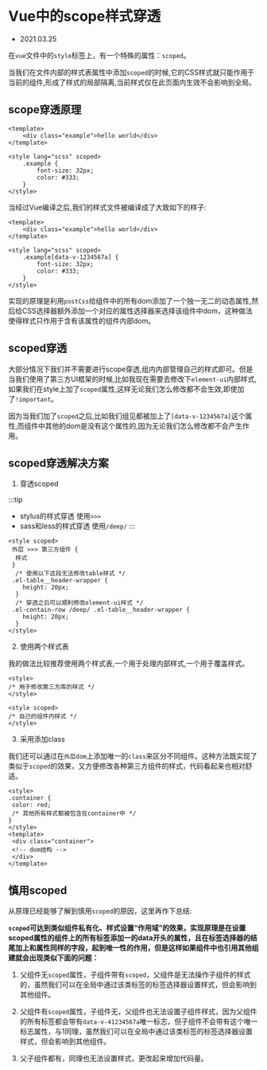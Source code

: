 # Vue中的scope样式穿透

- 2021.03.25

在`vue`文件中的`style`标签上，有一个特殊的属性：`scoped`。

当我们在文件内部的样式表属性中添加`scoped`的时候,它的CSS样式就只能作用于当前的组件,形成了样式的局部隔离,当前样式仅在此页面内生效不会影响到全局。


## scope穿透原理

```vue
<template>
    <div class="example">hello world</div>
</template>

<style lang="scss" scoped>
    .example {
        font-size: 32px;
        color: #333;
    }
</style>
```

当经过Vue编译之后,我们的样式文件被编译成了大致如下的样子:

```vue
<template>
    <div class="example">hello world</div>
</template>

<style lang="scss" scoped>
    .example[data-v-1234567a] {
        font-size: 32px;
        color: #333;
    }
</style>
```

实现的原理是利用`postCss`给组件中的所有dom添加了一个独一无二的动态属性,然后给CSS选择器额外添加一个对应的属性选择器来选择该组件中dom，这种做法使得样式只作用于含有该属性的组件内部dom。

## scoped穿透

大部分情况下我们并不需要进行scope穿透,组内内部管理自己的样式即可。但是当我们使用了第三方UI框架的时候,比如我现在需要去修改下`element-ui`内部样式,如果我们在style上加了`scoped`属性,这样无论我们怎么修改都不会生效,即使加了`!important`。

因为当我们加了`scoped`之后,比如我们组见都被加上了`[data-v-1234567a]`这个属性,而组件中其他的dom是没有这个属性的,因为无论我们怎么修改都不会产生作用。

## scoped穿透解决方案

1. 穿透scoped

:::tip
- stylus的样式穿透 使用`>>>`
- sass和less的样式穿透 使用`/deep/`
:::

```vue
<style scoped>
 外层 >>> 第三方组件 {
  样式
 }
  /* 使用以下这段无法修改table样式 */
 .el-table__header-wrapper {
    height: 20px;
  }
  /* 穿透之后可以顺利修改element-ui样式 */
 .el-contain-row /deep/ .el-table__header-wrapper {
    height: 20px;
  }
</style>
```

2. 使用两个样式表

我的做法比较推荐使用两个样式表,一个用于处理内部样式,一个用于覆盖样式。

```vue
<style>
/* 用于修改第三方库的样式 */
</style>
 
<style scoped>
/* 自己的组件内样式 */
</style>
```

3. 采用添加class

我们还可以通过在`外层dom`上添加唯一的`class`来区分不同组件。这种方法既实现了类似于`scoped`的效果，又方便修改各种第三方组件的样式，代码看起来也相对舒适。

```vue
<style>
.container {
 color: red;
 /* 其他所有样式都被包含在container中 */
}
</style>
<template>
 <div class="container">
 <!-- dom结构 -->
 </div>
</template>
```

## 慎用scoped

从原理已经能够了解到慎用`scoped`的原因，这里再作下总结:

**`scoped`可达到类似组件私有化、样式设置“作用域”的效果，实现原理是在设置scoped属性的组件上的所有标签添加一的data开头的属性，且在标签选择器的结尾加上和属性同样的字段，起到唯一性的作用，但是这样如果组件中也引用其他组建就会出现类似下面的问题：**

1. 父组件无`scoped`属性，子组件带有`scoped`，父组件是无法操作子组件的样式的，虽然我们可以在全局中通过该类标签的标签选择器设置样式，但会影响到其他组件。

2. 父组件有`scoped`属性，子组件无，父组件也无法设置子组件样式，因为父组件的所有标签都会带有`data-v-41234567a`唯一标志，但子组件不会带有这个唯一标志属性，与1同理，虽然我们可以在全局中通过该类标签的标签选择器设置样式，但会影响到其他组件。

3. 父子组件都有，同理也无法设置样式，更改起来增加代码量。

